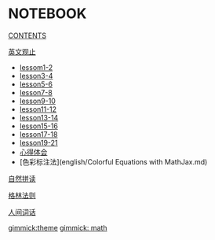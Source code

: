# NOTEBOOK

[CONTENTS](navigation.md)

[英文观止]()

*   [lessom1-2](english/note1&amp;2.md)
*   [lesson3-4](english/note3&amp;4md)
*   [lesson5-6](english/note5&amp;6.md)
*   [lesson7-8](english/note7&amp;8.md)
*   [lesson9-10](english/note9&amp;10.md)
*   [lesson11-12](english/note11&amp;12.md)
*   [lesson13-14](english/note13&amp;14.md)
*   [lesson15-16](english/note15&amp;16.md)
*   [lesson17-18](english/note17&amp;18.md)
*   [lesson19-21](english/note19-21.md)
*   [心得体会](english/extra.md)
*   [色彩标注法](english/Colorful Equations with MathJax.md)

[自然拼读]()

[格林法则 ]()

[人间词话]()

[gimmick:theme](yeti)
[gimmick: math]()